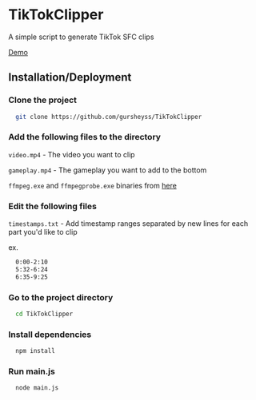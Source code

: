 
# TikTokClipper
A simple script to generate TikTok SFC clips

[Demo](https://youtu.be/NFYAV9OGI9g)


## Installation/Deployment

### Clone the project

```bash
  git clone https://github.com/gursheyss/TikTokClipper
```

### Add the following files to the directory

`video.mp4` - The video you want to clip

`gameplay.mp4` - The gameplay you want to add to the bottom

`ffmpeg.exe` and `ffmpegprobe.exe` binaries from [here](https://www.gyan.dev/ffmpeg/builds/)

### Edit the following files

`timestamps.txt` - Add timestamp ranges separated by new lines for each part you'd like to clip

ex. 
```bash
  0:00-2:10
  5:32-6:24
  6:35-9:25
```

### Go to the project directory

```bash
  cd TikTokClipper
```

### Install dependencies

```bash
  npm install
```

### Run main.js

```bash
  node main.js
```